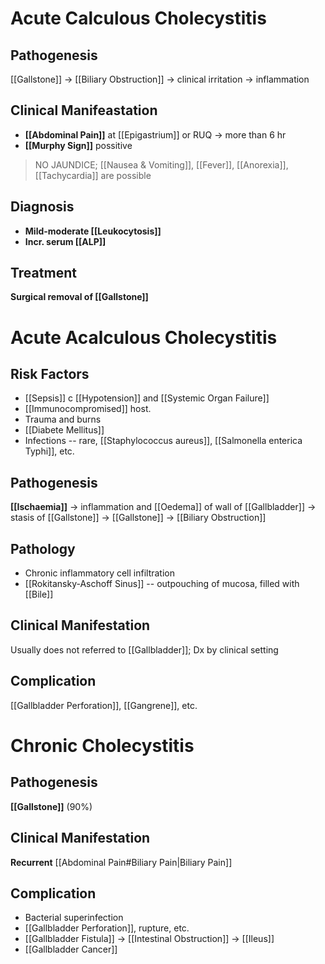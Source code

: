 # Acute Calculous Cholecystitis
## Pathogenesis
[[Gallstone]] -> [[Biliary Obstruction]] -> clinical irritation -> inflammation

## Clinical Manifeastation
- **[[Abdominal Pain]]** at [[Epigastrium]] or RUQ -> more than 6 hr
- **[[Murphy Sign]]** possitive
> NO JAUNDICE; [[Nausea & Vomiting]], [[Fever]], [[Anorexia]], [[Tachycardia]] are possible

## Diagnosis
- **Mild-moderate [[Leukocytosis]]**
- **Incr. serum [[ALP]]**

## Treatment
**Surgical removal of [[Gallstone]]** 

# Acute Acalculous Cholecystitis
## Risk Factors
- [[Sepsis]] c [[Hypotension]] and [[Systemic Organ Failure]]
- [[Immunocompromised]] host.
- Trauma and burns
- [[Diabete Mellitus]]
- Infections -- rare, [[Staphylococcus aureus]], [[Salmonella enterica Typhi]], etc.

## Pathogenesis
**[[Ischaemia]]** -> inflammation and [[Oedema]] of wall of [[Gallbladder]] -> stasis of [[Gallstone]] -> [[Gallstone]] -> [[Biliary Obstruction]]

## Pathology
- Chronic inflammatory cell infiltration
- [[Rokitansky-Aschoff Sinus]] -- outpouching of mucosa, filled with [[Bile]]

## Clinical Manifestation
Usually does not referred to [[Gallbladder]]; Dx by clinical setting

## Complication
[[Gallbladder Perforation]], [[Gangrene]], etc.

# Chronic Cholecystitis
## Pathogenesis
**[[Gallstone]]** (90%)

## Clinical Manifestation
**Recurrent** [[Abdominal Pain#Biliary Pain|Biliary Pain]]

## Complication
- Bacterial superinfection
- [[Gallbladder Perforation]], rupture, etc.
- [[Gallbladder Fistula]] -> [[Intestinal Obstruction]] -> [[Ileus]]
- [[Gallbladder Cancer]] 